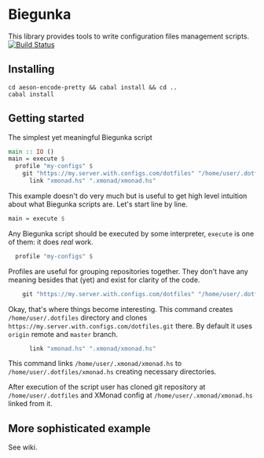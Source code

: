 # Biegunka
This library provides tools to write configuration files management scripts.
[![Build Status](https://secure.travis-ci.org/supki/biegunka.png?branch=master)](http://travis-ci.org/supki/biegunka)

## Installing
```
cd aeson-encode-pretty && cabal install && cd ..
cabal install
```

## Getting started
The simplest yet meaningful Biegunka script

```haskell
main :: IO ()
main = execute $
  profile "my-configs" $
    git "https://my.server.with.configs.com/dotfiles" "/home/user/.dotfiles" $
	  link "xmonad.hs" ".xmonad/xmonad.hs"
```
This example doesn't do very much but is useful to get high level intuition about what Biegunka scripts are. Let's start line by line.

```haskell
main = execute $
```
Any Biegunka script should be executed by some interpreter, `execute` is one of them: it does *real* work.

```haskell
  profile "my-configs" $
```
Profiles are useful for grouping repositories together. They don't have any meaning besides that (yet) and exist for clarity of the code.

```haskell
    git "https://my.server.with.configs.com/dotfiles" "/home/user/.dotfiles" $
```
Okay, that's where things become interesting. This command creates `/home/user/.dotfiles` directory and clones `https://my.server.with.configs.com/dotfiles.git` there. By default it uses `origin` remote and `master` branch.

```haskell
	  link "xmonad.hs" ".xmonad/xmonad.hs"
```
This command links `/home/user/.xmonad/xmonad.hs` to `/home/user/.dotfiles/xmonad.hs` creating necessary directories.

After execution of the script user has cloned git repository at `/home/user/.dotfiles` and XMonad config at `/home/user/.xmonad/xmonad.hs` linked from it.

## More sophisticated example
See wiki.
